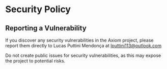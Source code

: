 # Security Policy

## Reporting a Vulnerability

If you discover any security vulnerabilities in the Axiom project, please report them directly to Lucas Puttini Mendonça at lputtini113@outlook.com

Do not create public issues for security vulnerabilities, as this may expose the project to potential risks.
